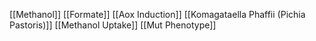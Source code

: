 [[Methanol]]
[[Formate]]
[[Aox Induction]]
[[Komagataella Phaffii (Pichia Pastoris)]]
[[Methanol Uptake]]
[[Mut Phenotype]]
